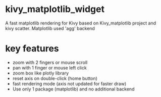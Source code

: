 # kivy_matplotlib_widget
A fast matplotlib rendering for Kivy based on Kivy_matplotlib project and kivy scatter. Matplotlib used 'agg' backend

# key features
 - zoom with 2 fingers or mouse scroll
 - pan with 1 finger or mouse left click
 - zoom box like plotly library
 - reset axis on double-click (home button)
 - fast rendering mode (axis not updated for faster draw)
 - Use only 1 package (matplotlib) and no additional backend
